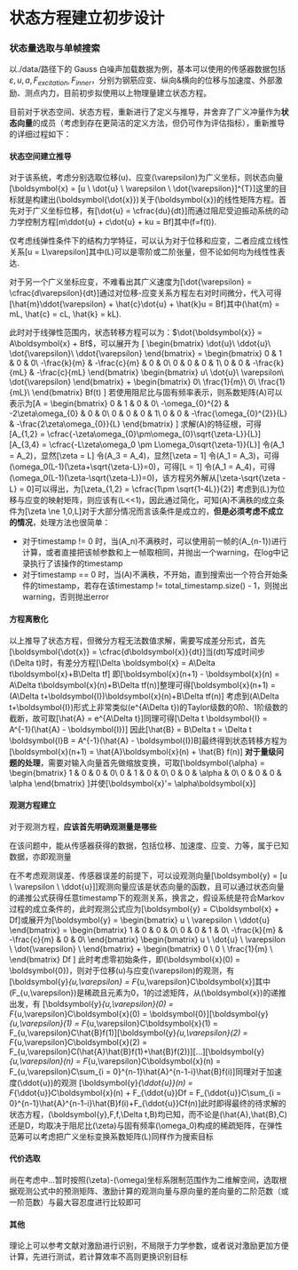 # 状态方程建立初步设计

### 状态量选取与单帧搜索

以./data/路径下的 Gauss 白噪声加载数据为例，基本可以使用的传感器数据包括$\varepsilon, u, a, F_{excitation}, F_{inner}$，分别为钢筋应变、纵向&横向的位移与加速度、外部激励、测点内力，目前初步拟使用以上物理量建立状态方程。

目前对于状态空间、状态方程，重新进行了定义与推导，并舍弃了广义冲量作为**状态向量**的成员（考虑到存在更简洁的定义方法，但仍可作为评估指标），重新推导的详细过程如下：

#### 状态空间建立推导

对于该系统，考虑分别选取位移\(u\)、应变\(\varepsilon\)为广义坐标，则状态向量\[\boldsymbol{x} = [u \ \dot{u} \ \varepsilon \ \dot{\varepsilon}]^{T}\]这里的目标就是构建出\(\boldsymbol{\dot{x}}\)关于\(\boldsymbol{x}\)的线性矩阵方程。首先对于广义坐标位移，有\[\dot{u} = \cfrac{du}{dt}\]而通过阻尼受迫振动系统的动力学控制方程\[m\ddot{u} + c\dot{u} + ku = Bf\]其中\(f=f(t)\).

仅考虑线弹性条件下的结构力学特征，可以认为对于位移和应变，二者应成立线性关系\[u = L\varepsilon\]其中\(L\)可以是零阶或二阶张量，但不论如何均为线性性表达.

对于另一个广义坐标应变，不难看出其广义速度为\[\dot{\varepsilon} = \cfrac{d\varepsilon}{dt}\]通过对位移-应变关系方程左右对时间微分，代入可得\[\hat{m}\ddot{\varepsilon} + \hat{c}\dot{u} + \hat{k}u = Bf\]其中\(\hat{m} = mL, \hat{c} = cL, \hat{k} = kL\).

此时对于线弹性范围内，状态转移方程可以为：$\dot{\boldsymbol{x}} = A\boldsymbol{x} + Bf$，可以展开为
  \[
  \begin{bmatrix}
  \dot{u}\\
  \ddot{u}\\
  \dot{\varepsilon}\\
  \ddot{\varepsilon}
  \end{bmatrix} =
  \begin{bmatrix}
  0 & 1 & 0 & 0\\
  -\frac{k}{m} & -\frac{c}{m} & 0 & 0\\
  0 & 0 & 0 & 1\\
  0 & 0 & -\frac{k}{mL} & -\frac{c}{mL}
  \end{bmatrix}
  \begin{bmatrix}
  u\\
  \dot{u}\\
  \varepsilon\\
  \dot{\varepsilon}
  \end{bmatrix} +
  \begin{bmatrix}
  0\\
  \frac{1}{m}\\
  0\\
  \frac{1}{mL}\\
  \end{bmatrix} Bf(t)
  \]
若使用阻尼比与固有频率表示，则系数矩阵\(A\)可以表示为\[A = 
  \begin{bmatrix}
  0 & 1 & 0 & 0\\
  -\omega_{0}^{2} & -2\zeta\omega_{0} & 0 & 0\\
  0 & 0 & 0 & 1\\
  0 & 0 & -\frac{\omega_{0}^{2}}{L} & -\frac{2\zeta\omega_{0}}{L}
  \end{bmatrix} \]
求解\(A\)的特征根，可得\[A_{1,2} = \cfrac{-\zeta\omega_{0}\pm\omega_{0}\sqrt{\zeta-L}}{L}\]\[A_{3,4} = \cfrac{-L\zeta\omega_0 \pm L\omega_0\sqrt{\zeta-1}}{L}\]
令\(A_1 = A_2\)，显然\[\zeta = L\]
令\(A_3 = A_4\)，显然\[\zeta = 1\]
令\(A_1 = A_3\)，可得\(\omega_0(L-1)(\zeta+\sqrt{\zeta-L})=0\)，可得\[L = 1\]
令\(A_1 = A_4\)，可得\(\omega_0(L-1)(\zeta-\sqrt{\zeta-L})=0\)，该方程另外解从\[\zeta-\sqrt{\zeta - L} = 0\]可以得出，为\[\zeta_{1,2} = \cfrac{1\pm \sqrt{1-4L}}{2}\]
考虑到\(L\)为位移与应变的映射矩阵，则应该有\(L<<1\)，因此通过简化，可知\(A\)不满秩的成立条件为\[\zeta \ne 1,0,L\]对于大部分情况而言该条件是成立的，**但是必须考虑不成立的情况**，处理方法也很简单：
- 对于timestamp != 0 时，当\(A_n\)不满秩时，可以使用前一帧的\(A_{n-1}\)进行计算，或者直接把该帧参数和上一帧取相同，并抛出一个warning，在log中记录执行了该操作的timestamp
- 对于timestamp == 0 时，当\(A\)不满秩，不开始，直到搜索出一个符合开始条件的timestamp，若存在该timestamp != total_timestamp.size() - 1，则抛出warning，否则抛出error

#### 方程离散化

以上推导了状态方程，但微分方程无法数值求解，需要写成差分形式，首先\[\boldsymbol{\dot{x}} = \cfrac{d\boldsymbol{x}}{dt}\]当\(dt\)写成时间步\(\Delta t\)时，有差分方程\[\Delta \boldsymbol{x} = A\Delta t\boldsymbol{x}+B\Delta tf\]
即\[\boldsymbol{x}(n+1) - \boldsymbol{x}(n) = A\Delta t\boldsymbol{x}(n)+B\Delta tf(n)\]整理可得\[\boldsymbol{x}(n+1) = (A\Delta t+\boldsymbol{I})\boldsymbol{x}(n)+B\Delta tf(n)\]
考虑到\(A\Delta t+\boldsymbol{I}\)形式上非常类似\(e^{A\Delta t}\)的Taylor级数的0阶、1阶级数的截断，故可取\[\hat{A} = e^{A\Delta t}\]同理可得\[\Delta t \boldsymbol{I} = A^{-1}(\hat{A} - \boldsymbol{I})\]
因此\[\hat{B} = B\Delta t = \Delta t \boldsymbol{I}B =  A^{-1}(\hat{A} - \boldsymbol{I})B\]最终得到状态转移方程为\[\boldsymbol{x}(n+1) = \hat{A}\boldsymbol{x}(n) + \hat{B} f(n)\]
**对于量级问题的处理**，需要对输入向量首先做缩放变换，可取\[\boldsymbol{\alpha} =  
  \begin{bmatrix}
  1 & 0 & 0 & 0\\
  0 & 1 & 0 & 0\\
  0 & 0 & \alpha & 0\\
  0 & 0 & 0 & \alpha
  \end{bmatrix} \]并使\[\boldsymbol{x}'= \alpha\boldsymbol{x}\]
#### 观测方程建立
对于观测方程，**应该首先明确观测量是哪些**

在该问题中，能从传感器获得的数据，包括位移、加速度、应变、力等，属于已知数据，亦即观测量

在不考虑观测误差、传感器误差的前提下，可以设观测向量\[\boldsymbol{y} = [u \ \varepsilon \ \ddot{u}]\]观测向量应该是状态向量的函数，且可以通过状态向量的递推公式获得任意timestamp下的观测关系，换言之，假设系统是符合Markov过程的成立条件的，此时观测公式应为\[\boldsymbol{y} = C\boldsymbol{x} + Df\]或展开为\[\boldsymbol{y} = 
  \begin{bmatrix}
  u \\
  \varepsilon \\
  \ddot{u}
  \end{bmatrix} =
  \begin{bmatrix}
  1 & 0 & 0 & 0\\
  0 & 0 & 1 & 0\\
  -\frac{k}{m} & -\frac{c}{m} & 0 & 0\\
  \end{bmatrix}
  \begin{bmatrix}
  u \\
  \dot{u} \\
  \varepsilon \\
  \dot{\varepsilon} \\
  \end{bmatrix} +
  \begin{bmatrix}
  0 \\
  0 \\
  \frac{1}{m} \\
  \end{bmatrix} Df
  \]
  此时考虑零初始条件，即\(\boldsymbol{x}(0) = \boldsymbol{0}\)，则对于位移\(u\)与应变\(\varepsilon\)的观测，有\[\boldsymbol{y}_{u,\varepsilon} = F_{u,\varepsilon}C\boldsymbol{x}\]其中\(F_{u,\varepsilon}\)是稀疏且元素为0，1的过滤矩阵，从\(\boldsymbol{x}\)的递推出发，有
  \[\boldsymbol{y}_{u,\varepsilon}(0) = F_{u,\varepsilon}C\boldsymbol{x}(0) = \boldsymbol{0}\]\[\boldsymbol{y}_{u,\varepsilon}(1) = F_{u,\varepsilon}C\boldsymbol{x}(1) = F_{u,\varepsilon}C\hat{B}f(1)\]\[\boldsymbol{y}_{u,\varepsilon}(2) = F_{u,\varepsilon}C\boldsymbol{x}(2) = F_{u,\varepsilon}C(\hat{A}\hat{B}f(1)+\hat{B}f(2))\]\[...\]\[\boldsymbol{y}_{u,\varepsilon}(n) = F_{u,\varepsilon}C\boldsymbol{x}(n) = F_{u,\varepsilon}C\sum_{i = 0}^{n-1}\hat{A}^{n-1-i}\hat{B}f(i)\]同理对于加速度\(\ddot{u}\)的观测
  \[\boldsymbol{y}_{\ddot{u}}(n) = F_{\ddot{u}}C\boldsymbol{x}(n) + F_{\ddot{u}}Df = F_{\ddot{u}}C\sum_{i = 0}^{n-1}\hat{A}^{n-1-i}\hat{B}f(i)+F_{\ddot{u}}Cf(n)\]此时即得最终的待求解的状态方程，\(\boldsymbol{y},F,f,\Delta t,B\)均已知，而不论是\(\hat{A},\hat{B},C\)还是D，均取决于阻尼比\(\zeta\)与固有频率\(\omega_0\)构成的稀疏矩阵，在弹性范筹可以考虑把广义坐标变换系数矩阵\(L\)同样作为搜索目标
  #### 代价选取
  尚在考虑中...暂时按照\(\zeta\)-\(\omega\)坐标系限制范围作为二维解空间，选取根据观测公式中的预测矩阵、激励计算的观测向量与原向量的差向量的二阶范数（或一阶范数）与最大容忍度进行比较即可
  
  #### 其他
  理论上可以参考文献对激励进行识别，不局限于力学参数，或者说对激励更加方便计算，先进行测试，若计算效率不高则更换识别目标